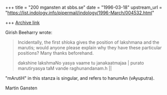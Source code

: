 +++
title = "200 mgansten at sbbs.se"
date = "1996-03-18"
upstream_url = "https://list.indology.info/pipermail/indology/1996-March/004532.html"

+++
[Archive link](https://list.indology.info/pipermail/indology/1996-March/004532.html)

Girish Beeharry wrote:

>Incidentally, the first shloka gives the position of lakshmana and the 
>marutis; would anyone please explain why they have these particular 
>positions? Many thanks beforehand.
>
>dakshine lakshmaNo yasya vaame tu janakaatmajaa |
>purato marutiryasya taM vande raghunandanam.h ||

"mArutiH" in this stanza is singular, and refers to hanumAn (vAyuputra).

Martin Gansten





